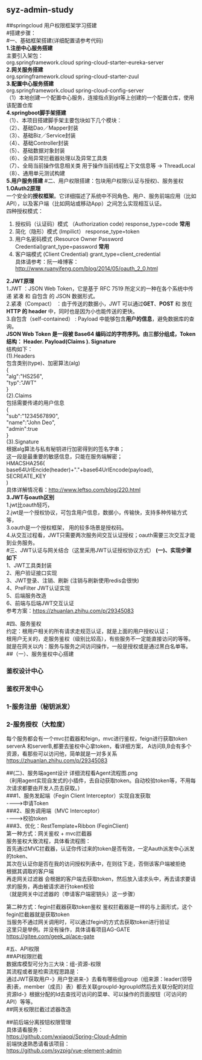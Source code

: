 ## syz-admin-study   
##springcloud 用户权限框架学习搭建     
#搭建步骤：     
#一、基础框架搭建(详细配置请参考代码)     
**1.注册中心服务搭建**    
主要引入架包：   
         <dependency>
              <groupId>org.springframework.cloud</groupId>
              <artifactId>spring-cloud-starter-eureka-server</artifactId>
         </dependency>   
**2.网关服务搭建**    
         <dependency>
			<groupId>org.springframework.cloud</groupId>
			<artifactId>spring-cloud-starter-zuul</artifactId>
		 </dependency>  	
**3.配置中心服务搭建**   
         <dependency>
			<groupId>org.springframework.cloud</groupId>
			<artifactId>spring-cloud-config-server</artifactId>
		 </dependency>    
		 （1）本地创建一个配置中心服务，连接指点到git等上创建的一个配置仓库，使用该配置仓库    
**4.springboot脚手架搭建**    
   （1）、本项目搭建脚手架主要包块如下几个模块：    
   （2）、基础Dao／Mapper封装   
   （3）、基础Biz／Service封装   
   （4）、基础Controller封装   
   （5）、基础数据对象封装   
   （6）、全局异常拦截器处理以及异常工具类   
   （7）、全局当前操作信息相关类 用于操作当前线程上下文信息等 -> ThreadLocal   
   （8）、通用单元测试构建    
**5.用户服务搭建**
#二、用户权限搭建：包块用户权限(认证与授权)、服务鉴权
 **1.OAuth2原理**   
 一个安全的**授权框架**。它详细描述了系统中不同角色、用户、服务前端应用（比如API），以及客户端（比如网站或移动App）之间怎么实现相互认证。  
 四种授权模式：
 1. 授权码（认证码）模式 （Authorization code) response_type=code   **常用**   
 2. 简化（隐形）模式 (Impilict） response_type=token
 3. 用户名密码模式 (Resource Owner Password Credential)grant_type=password  **常用**    
 4. 客户端模式 (Client Credential) grant_type=client_credential   
 具体请参考：阮一峰博客：http://www.ruanyifeng.com/blog/2014/05/oauth_2_0.html  

**2.JWT原理**  
  1.JWT ：JSON Web Token，它是基于 RFC 7519 所定义的一种在各个系统中传递 紧凑 和 自包含 的 JSON 数据形式。   
  2.紧凑（Compact） ：由于传送的数据小，JWT 可以通过**GET**、**POST** 和 放在 **HTTP 的 header** 中，同时也是因为小也能传送的更快。    
  3.自包含（self-contained） : Payload 中能够包含**用户的信息**，避免数据库的查询。   
**JSON Web Token 是一段被 Base64 编码过的字符序列。由三部分组成，Token结构： Header. Payload(Claims ). Signature**  
  结构如下：   
  (1).Headers   
      包含类别(type)、加密算法(alg)    
       {   
       "alg":"HS256",  
       "typ":"JWT"  
       }    
  (2).Claims   
      包括需要传递的用户信息   
      {    
      "sub":"1234567890",   
      "name":"John Deo",   
      "admin":true   
      }   
  (3).Signature   
      根据alg算法与私有秘钥进行加密得到的签名字串；   
      这一段是最重要的敏感信息，只能在服务端解密；  
      HMACSHA256(   
          base64UrlEncide(header)+"."+base64UrlEncode(payload),   
          SECREATE_KEY  
      )   
  具体详解情况看：http://www.leftso.com/blog/220.html    
**3.JWT与oauth区别**    
1.jwt比oauth轻巧，   
2.jwt是一个授权协议，可包含用户信息，数据小，传输快，支持多种传输方式等，  
3.oauth是一个授权框架，  用的较多场景是授权码。     
4.从交互过程看，JWT只需要两次服务间交互认证授权；oauth需要三次交互才能到业务服务。    
#三、JWT认证与网关结合（这里采用JWT认证授权协议方式）
**(一)、实现步骤如下**   
1、JWT工具类封装   
2、用户验证接口实现   
3、JWT登录、注销、刷新 (注销与刷新使用redis会很快)   
4、PreFilter JWT认证实现   
5、后端服务改造   
6、前端与后端JWT交互认证   
参考方案：https://zhuanlan.zhihu.com/p/29345083   

#四、服务鉴权  
约定：根用户相关的所有请求走规范认证，就是上面的用户授权认证；     
      根用户无关的，走服务鉴权（级别比较高），有些服务不一定能直接访问的等等。   
就是在网关以内：服务与服务之间访问操作，一般是授权或是通过黑白名单等。   
##（一）、服务鉴权中心搭建    
### 鉴权设计中心    
### 鉴权开发中心   
### 1-服务注册（秘钥派发）  
### 2-服务授权（大粒度）    

每个服务都会有一个mvc拦截器和feign，mvc进行鉴权，feign进行获取token        
serverA 和serverB,都要去鉴权中心拿token，看详细方案，  A访问B,B会有多个资源，看那些可以访问他，简单就是一对多关系       
https://zhuanlan.zhihu.com/p/29345083    

##(二)、服务端agent设计 详细流程看Agent流程图.png    
 （利用agent实现自发式的小插件，去自动获取token。自动校验token等，不用每次请求都要由开发人员去获取。）    
###1、服务发起端（Fegin Client Interceptor）实现自发获取    
---->申请Token    
###2、服务调用端（MVC Interceptor）  
---->校验token    
###3、优化：RestTemplate+Ribbon (FeginClient)   
第一种方式：网关鉴权 + mvc拦截器      
服务鉴权大致流程，具体看流程图：     
首先通过MVC拦截器，认证你传过来的token是否有效，一定Aauth派发中心派发的token、       
其次在认证你是否在我的访问授权列表中，在则往下走，否侧该客户端被拒绝      
根据其调取的客户端       
再走网关过滤器 会根据的客户端去获取token，然后放入请求头中，再去请求要请求的服务，再由被请求进行token校验       
（就是网关中过滤器的（申请客户端密钥头）这一步骤）       

第二种方式：fegin拦截器获取token鉴权  鉴权拦截器是一样的与上面形式，这个fegin拦截器就是获取token      
当服务不通过网关调用时，可以通过fegin的方式去获取token进行验证      
 这里只是举例。并没有操作，具体请看项目AG-GATE   https://gitee.com/geek_qi/ace-gate    
 
#五、API权限  
##API权限拦截   
数据库模型可分为三大块：组-资源-权限     
其流程或者是检索流程思路是：     
通过JWT获取用户-》用户登进来-》去看有哪些组group（组来源：leader(领导表)表，member（成员）表）都去关联groupId-》groupId然后去关联分配的对应资源Id-》根据分配的Id去查找可访问的菜单、可以操作的页面按钮（可访问的API）等等。        
##网关权限拦截过滤器改造  

##前后端分离按钮权限管理   
具体请看服务：    
https://github.com/wxiaoqi/Spring-Cloud-Admin    
前端快速熟悉请看该项目：   
https://github.com/syzpig/vue-element-admin  
